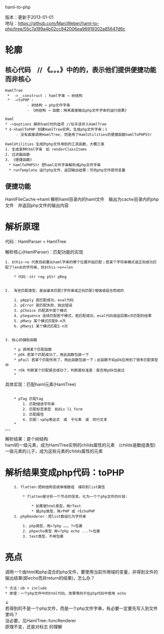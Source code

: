 haml-to-php

版本：更新于2013-01-01  
地址：https://github.com/MarcWeber/haml-to-php/tree/55c7a199a4b02cc942006ea96919302a85647d6c

轮廓
====

核心代码　// 《。。。》中的的，表示他们提供便捷功能而非核心
------------

```
HamlTree 
 *  ->__construct : haml字串 → 树结构
 *  ->toPHP :
          - 树结构 → php文件字串
          - 《树结构 → 函数：用来直接输出php文件字串的运行结果》

Haml
* ->$options 解析haml时的选项 //似乎该并入HamlTree
* 《->hamlToPHP 创建HamlTree实例，生成php文件字串；》
     - 没有直接调用HamlTree, 而是用了HamlUtilities的便捷函数hamlToPHPStr

HamlUtilities 生成的php文件用到的工具函数，大概三类
1. 生成某种html字串　如 renderClassItems
2. 过滤器函数
3. 《便捷函数》
　* hamlToPHPStr 把haml文件字串解析成php文件字串
　* runTemplate 运行php文件，返回输出结果；可向php文件提供变量

```

便捷功能
--------
HamlFileCache->haml  解析haml目录内的haml文件　输出为cache目录内的php文件　并返回php文件的输出内容


解析原理
====
代码：HamlParser > HamlTree 


解析核心(HamlParser)：匹配功能的实现
```
1. $this->o 代表目前要从haml字串的哪个位置开始匹配；若某个字符串模式或正则成功匹配了len长的字符串，则$this->o+=len

	* 代码：str reg pStr pReg


2.  有些匹配类型，是由基本匹配(字符串或正则匹配)增强或组合而成的

	1. pApply 若匹配成功，eval代码
	2. pError 若匹配失败，抛出错误     
	3. pChoice 匹配其中某个模式
	4. pSequence 连续匹配若干模式，若匹配成功，eval代码或返回第n次匹配的结果
	5. pMany 某个模式匹配0-n次
	6. pMany1 某个模式匹配1-n次


3. 核心的辅助函数

	* p 调用某个匹配函数
	* pOk 若某个匹配成功了，用此函数包装一下
	* pFail 若某个匹配失败了，用此函数包装一下；此函数不如pOk应用到了很多匹配类型中
	* rOk 判断某个匹配是否成功了，判断是标准是：是否用pOk包装过
	* 

```


具体实现：匹配haml元素(HamlTree)
```

	* pTag 匹配tag
		1. 匹配缩进字符串 
		2. 匹配标签类型　如div li form
		3. 匹配属性
		4. 匹配：=php表达式　或　子元素　或　同行文本
	* 
。。。

```

解析结果：是个树结构  
haml的一级元素，成为HamlTree实例的childs属性的元素　(childs是数组类型)  
一级元素的儿子，成为这些元素的childs属性的元素



解析结果变成php代码：toPHP
====

```
	1. flatten:把树结构变成单维数组　储存到list属性

		* flatten是分析一个节点的信息，化为一个个php文件的片段:

			* 如果是html类型，用rText
			* 是php类型，用rPHP 或 rEchoPHP
	2. phpRenderer：把list数组化为字符串

		1. php类型，用<?php 。。。?>包裹
		2. phpecho类型 用<?php echo ...?>包裹
		3. text类型，不用包裹

```


亮点
====

调用一个由html和php混合的php文件，要使用当前作用域的变量，并得到文件的输出结果(即echo而非return的结果)，怎么办？

	* 方法：ob + include
	* 原理：一个php文件中的html代码，效果等同于在php代码中使用 echo


↓  
若得到的不是一个php文件，而是一个php文件字串，有必要一定要先写入到文件里吗？  
没必要，见HamlTree::funcRenderer  
原理不变，还是对标志 <?php ..?>的理解

